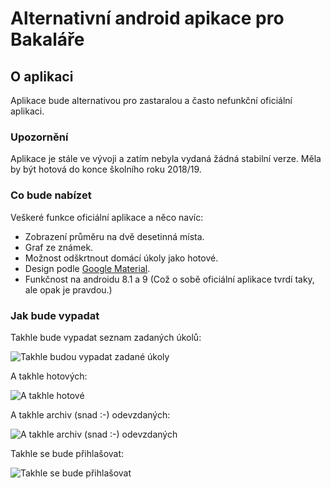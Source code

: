 # Alternativní android apikace pro Bakaláře

## O aplikaci
Aplikace bude alternativou pro zastaralou a často nefunkční oficiální aplikaci.

### Upozornění
Aplikace je stále ve vývoji a zatím nebyla vydaná žádná stabilní verze. Měla by být hotová do konce školního roku 2018/19.

### Co bude nabízet
Veškeré funkce oficiální aplikace a něco navíc:
- Zobrazení průměru na dvě desetinná místa.
- Graf ze známek.
- Možnost odškrtnout domácí úkoly jako hotové.
- Design podle [Google Material](https://material.io).
- Funkčnost na androidu 8.1 a 9 (Což o sobě oficiální aplikace tvrdí taky, ale opak je pravdou.)

### Jak bude vypadat
Takhle bude vypadat seznam zadaných úkolů:

![Takhle budou vypadat zadané úkoly](https://ctrlv.cz/shots/2019/01/06/u0IU.png)

A takhle hotových:

![A takhle hotové](https://ctrlv.cz/shots/2019/01/06/cczD.png)

A takhle archiv (snad :-) odevzdaných:

![A takhle archiv (snad :-) odevzdaných](https://ctrlv.cz/shots/2019/01/06/TQkj.png)


Takhle se bude přihlašovat:

![Takhle se bude přihlašovat](https://ctrlv.cz/shots/2018/12/06/MHp0.png)
